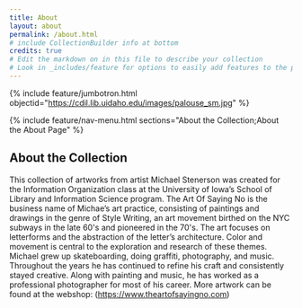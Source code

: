```yaml
---
title: About
layout: about
permalink: /about.html
# include CollectionBuilder info at bottom
credits: true
# Edit the markdown on in this file to describe your collection
# Look in _includes/feature for options to easily add features to the page
---
```


{% include feature/jumbotron.html objectid="https://cdil.lib.uidaho.edu/images/palouse_sm.jpg" %}

{% include feature/nav-menu.html sections="About the Collection;About the About Page" %}

## About the Collection

This collection of artworks from artist Michael Stenerson was created for the Information Organization class at the University of Iowa’s School of Library and Information Science program. The Art Of Saying No is the business name of Michae’s art practice, consisting of paintings and drawings in the genre of Style Writing, an art movement birthed on the NYC subways in the late 60's and pioneered in the 70's. The art focuses on letterforms and the abstraction of the letter’s architecture. Color and movement is central to the exploration and research of these themes. 
Michael grew up skateboarding, doing graffiti, photography, and music. Throughout the years he has continued to refine his craft and consistently stayed creative. Along with painting and music, he has worked as a professional photographer for most of his career. 
More artwork can be found at the webshop: (https://www.theartofsayingno.com)

